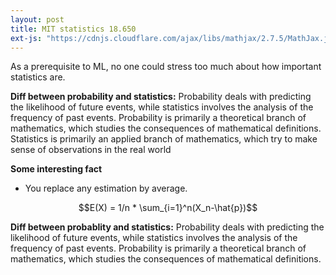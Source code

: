 ```yaml
---
layout: post
title: MIT statistics 18.650
ext-js: "https://cdnjs.cloudflare.com/ajax/libs/mathjax/2.7.5/MathJax.js?config=TeX-MML-AM_CHTML"
---
```


As a prerequisite to ML, no one could stress too much about how important statistics are.

**Diff between probability and statistics:**
Probability deals with predicting the likelihood of future events, while statistics involves the analysis of the frequency of past events. Probability is primarily a theoretical branch of mathematics, which studies the consequences of mathematical definitions. Statistics is primarily an applied branch of mathematics, which try to make sense of observations in the real world

**Some interesting fact**
* You replace any estimation by average.

$$E(X) = 1/n * \sum_{i=1}^n(X_n-\hat{p})$$

**Diff between probablity and statistics:**
Probability deals with predicting the likelihood of future events, while statistics involves the analysis of the frequency of past events. Probability is primarily a theoretical branch of mathematics, which studies the consequences of mathematical definitions.
